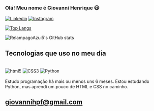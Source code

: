 ### Olá! Meu nome é Giovanni Henrique 😃

[![Linkedin](https://img.shields.io/badge/LinkedIn-0077B5?style=for-the-badge&logo=linkedin&logoColor=white)](https://www.linkedin.com/in/giovanni-henrique-de-paula-fernandes-a7512b199/)
[![Instagram](https://img.shields.io/badge/Instagram-E4405F?style=for-the-badge&logo=instagram&logoColor=white)](https://www.instagram.com/giohenrique_514/)

[![Top Langs](https://github-readme-stats.vercel.app/api/top-langs/?username=RelampagoAzul5&layout=donut)](https://github.com/RelampagoAzul5/github-readme-stats)

![RelampagoAzul5's GitHub stats](https://github-readme-stats.vercel.app/api?username=RelampagoAzul5&show_icons=true&theme=radical)


## Tecnologias que uso no meu dia

<div style='display: inline_block'><br>
    <img align='center' alt="html5" src="https://img.shields.io/badge/HTML5-E34F26?style=for-the-badge&logo=html5&logoColor=white">
    <img align='center' alt="CSS3" src="https://img.shields.io/badge/CSS3-1572B6?style=for-the-badge&logo=css3&logoColor=white">
    <img align='center' alt="Python" src="https://img.shields.io/badge/Python-14354C?style=for-the-badge&logo=python&logoColor=white">

</div>
<br>
Estudo programação hà mais ou menos uns 6 meses. Estou estudando Python, mas aprendi um pouco de HTML e CSS no caminho.

## giovannihpf@gmail.com
